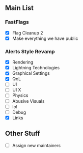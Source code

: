 ## Main List
### FastFlags
- [x] Flag Cleanup 2
- [x] Make everything we have public
### Alerts Style Revamp
- [x] Rendering
- [x] Lightning Technologies
- [x] Graphical Settings
- [x] QoL
- [ ] UI
- [ ] UI X
- [ ] Physics
- [ ] Abusive Visuals
- [ ] lol
- [ ] Debug
- [x] Links
## Other Stuff
- [ ] Assign new maintainers
